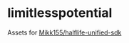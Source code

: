 # limitlesspotential

Assets for [Mikk155/halflife-unified-sdk](https://github.com/Mikk155/halflife-unified-sdk)
